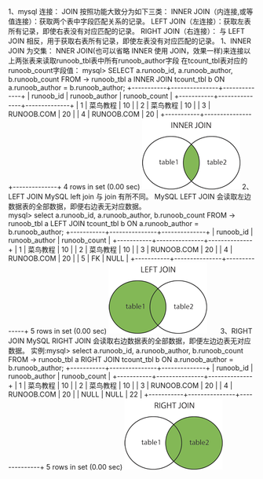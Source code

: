 1、mysql 连接：
      JOIN 按照功能大致分为如下三类：
            INNER JOIN（内连接,或等值连接）：获取两个表中字段匹配关系的记录。
            LEFT JOIN（左连接）：获取左表所有记录，即使右表没有对应匹配的记录。
            RIGHT JOIN（右连接）： 与 LEFT JOIN 相反，用于获取右表所有记录，即使左表没有对应匹配的记录。
      1、INNER JOIN 为交集：
            NNER JOIN(也可以省略 INNER 使用 JOIN，效果一样)来连接以上两张表来读取runoob_tbl表中所有runoob_author字段
            在tcount_tbl表对应的runoob_count字段值：
                mysql> SELECT a.runoob_id, a.runoob_author, b.runoob_count FROM
                    -> runoob_tbl a INNER JOIN tcount_tbl b ON a.runoob_author = b.runoob_author;
                +-----------+---------------+--------------+
                | runoob_id | runoob_author | runoob_count |
                +-----------+---------------+--------------+
                |         1 | 菜鸟教程      |           10 |
                |         2 | 菜鸟教程      |           10 |
                |         3 | RUNOOB.COM    |           20 |
                |         4 | RUNOOB.COM    |           20 |
                +-----------+---------------+--------------+
                4 rows in set (0.00 sec) 
                ![image img_innerjoin.gif](https://github.com/fenglinupc/HelloWorld/blob/master/img-folder/img_innerjoin.gif)
       2、LEFT JOIN
              MySQL left join 与 join 有所不同。 MySQL LEFT JOIN 会读取左边数据表的全部数据，即便右边表无对应数据。   
              mysql> select a.runoob_id, a.runoob_author, b.runoob_count FROM
                  -> runoob_tbl a LEFT JOIN tcount_tbl b ON a.runoob_author = b.runoob_author;
                        +-----------+---------------+--------------+
                        | runoob_id | runoob_author | runoob_count |
                        +-----------+---------------+--------------+
                        |         1 | 菜鸟教程      |           10 |
                        |         2 | 菜鸟教程      |           10 |
                        |         3 | RUNOOB.COM    |           20 |
                        |         4 | RUNOOB.COM    |           20 |
                        |         5 | FK            |         NULL |
                        +-----------+---------------+--------------+
                        5 rows in set (0.00 sec)
                ![image img_innerjoin.gif](https://github.com/fenglinupc/HelloWorld/blob/master/img-folder/img_leftjoin.gif)
        3、RIGHT JOIN
             MySQL RIGHT JOIN 会读取右边数据表的全部数据，即便左边边表无对应数据。
             实例:mysql> select a.runoob_id, a.runoob_author, b.runoob_count FROM
                      -> runoob_tbl a RIGHT JOIN tcount_tbl b ON a.runoob_author = b.runoob_author;
                        +-----------+---------------+--------------+
                        | runoob_id | runoob_author | runoob_count |
                        +-----------+---------------+--------------+
                        |         1 | 菜鸟教程      |           10 |
                        |         2 | 菜鸟教程      |           10 |
                        |         3 | RUNOOB.COM    |           20 |
                        |         4 | RUNOOB.COM    |           20 |
                        |      NULL | NULL          |           22 |
                        +-----------+---------------+--------------+
                        5 rows in set (0.00 sec)
                ![image img_innerjoin.gif](https://github.com/fenglinupc/HelloWorld/blob/master/img-folder/img_rightjoin.gif)
